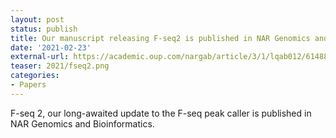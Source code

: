 ```yaml
---
layout: post
status: publish
title: Our manuscript releasing F-seq2 is published in NAR Genomics and Bioinformatics!
date: '2021-02-23'
external-url: https://academic.oup.com/nargab/article/3/1/lqab012/6148839
teaser: 2021/fseq2.png
categories:
- Papers
---
```


F-seq 2, our long-awaited update to the F-seq peak caller is published in NAR Genomics and Bioinformatics.
